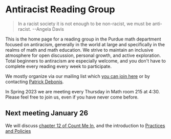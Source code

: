 # Antiracist Reading Group

> In a racist society it is not enough to be non-racist, we must be anti-racist. --Angela Davis

This is the home page for a reading group in the Purdue math department focused on antiracism, generally in the world at large and specifically in the realms of math and math education. We strive to maintain an inclusive atmosphere for open discussion, personal growth, and active exploration. Total beginners to antiracism are especially welcome, and you don't have to complete every reading every week to participate.

We mostly organize via our mailing list which [you can join here](https://lists.purdue.edu/mailman/listinfo/mathantiracistreading) or by contacting [Patrick Debonis](mailto:pdebonis@purdue.edu).

In Spring 2023 we are meeting every Thursday in Math room 215 at 4:30. Please feel free to join us, even if you have never come before.

## Next meeting January 26

We will discuss [chapter 12 of Count Me In](readings/honoring_culture_in_indigenous_and_latinx_communities.pdf), and the introduction to [Practices and Policies](https://www.amazon.com/Practices-Policies-Advocating-Students-Mathematics/dp/B09CRW9C3F)
